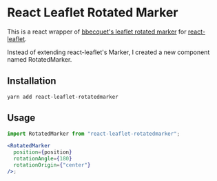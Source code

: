 # React Leaflet Rotated Marker

This is a react wrapper of [bbecquet's leaflet rotated marker](https://github.com/bbecquet/Leaflet.RotatedMarker) for [react-leaflet](https://github.com/PaulLeCam/react-leaflet).

Instead of extending react-leaflet's Marker, I created a new component named RotatedMarker.

## Installation

    yarn add react-leaflet-rotatedmarker

## Usage

```jsx
import RotatedMarker from "react-leaflet-rotatedmarker";

<RotatedMarker
  position={position}
  rotationAngle={180}
  rotationOrigin={"center"}
/>;
```
